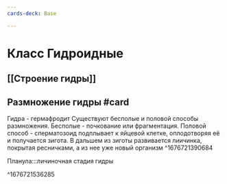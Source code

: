 ```yaml
---
cards-deck: Base

---
```


# Класс Гидроидные

## [[Строение гидры]]

## Размножение гидры #card 
Гидра - гермафродит
Существуют бесполые и половой способы размножения. 
Бесполые - почкование или фрагментация.
Половой способ - сперматозоид подплывает к яйцевой клетке, оплодотворяя её и получается зигота. В дальшем из зиготы развивается лиичинка, покрытая ресничками, а из нее уже новый организм
^1676721390684

Планула:::личиночная стадия гидры

 ^1676721536285

